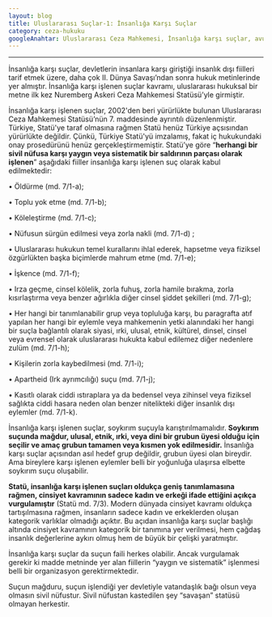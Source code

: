```yaml
---
layout: blog
title: Uluslararası Suçlar-1: İnsanlığa Karşı Suçlar 
category: ceza-hukuku
googleAnahtar: Uluslararası Ceza Mahkemesi, İnsanlığa karşı suçlar, avukat, avukat Baran Dogan
---
```

--- 
İnsanlığa karşı suçlar, devletlerin insanlara karşı giriştiği insanlık dışı fiilleri tarif etmek üzere, daha çok II. Dünya Savaşı’ndan sonra hukuk metinlerinde yer almıştır. İnsanlığa karşı işlenen suçlar kavramı, uluslararası hukuksal bir metne ilk kez Nuremberg Askeri Ceza Mahkemesi Statüsü’yle girmiştir. 

İnsanlığa karşı işlenen suçlar, 2002'den beri yürürlükte bulunan Uluslararası Ceza Mahkemesi Statüsü’nün 7. maddesinde ayrıntılı düzenlenmiştir. Türkiye, Statü'ye taraf olmasına rağmen Statü henüz Türkiye açsısından yürürlükte değildir. Çünkü, Türkiye Statü'yü imzalamış, fakat iç hukukundaki onay prosedürünü henüz gerçekleştirmemiştir. Statü’ye göre “**herhangi bir sivil nüfusa karşı yaygın veya sistematik bir saldırının parçası olarak işlenen**” aşağıdaki fiiller insanlığa karşı işlenen suç olarak kabul edilmektedir: 

•	Öldürme (md. 7/1-a);

• Toplu yok etme (md. 7/1-b); 

• Köleleştirme (md. 7/1-c); 

• Nüfusun sürgün edilmesi veya zorla nakli (md. 7/1-d) ;   

• Uluslararası hukukun temel kurallarını ihlal ederek, hapsetme veya fiziksel özgürlükten başka biçimlerde mahrum etme (md. 7/1-e);  

• İşkence (md. 7/1-f); 

• Irza geçme, cinsel kölelik, zorla fuhuş, zorla hamile bırakma, zorla kısırlaştırma veya benzer ağırlıkla diğer cinsel şiddet şekilleri (md. 7/1-g); 

• Her hangi bir tanımlanabilir grup veya topluluğa karşı, bu paragrafta atıf yapılan her hangi bir eylemle veya mahkemenin yetki alanındaki her hangi bir suçla bağlantılı olarak siyasi, ırki, ulusal, etnik, kültürel, dinsel, cinsel veya evrensel olarak uluslararası hukukta kabul edilemez diğer nedenlere zulüm (md. 7/1-h); 

• Kişilerin zorla kaybedilmesi (md. 7/1-i);  

• Apartheid (Irk ayrımcılığı) suçu (md. 7/1-j);  

• Kasıtlı olarak ciddi ıstıraplara ya da bedensel veya zihinsel veya fiziksel sağlıkta ciddi hasara neden olan benzer nitelikteki diğer insanlık dışı eylemler (md. 7/1-k). 

İnsanlığa karşı işlenen suçlar, soykırım suçuyla karıştırılmamalıdır. **Soykırım suçunda mağdur, ulusal, etnik, ırki, veya dini bir grubun üyesi olduğu için seçilir ve amaç grubun tamamen veya kısmen yok edilmesidir.** İnsanlığa karşı suçlar açısından asıl hedef grup değildir, grubun üyesi olan bireydir. Ama bireylere karşı işlenen eylemler belli bir yoğunluğa ulaşırsa elbette soykırım suçu oluşabilir. 

**Statü, insanlığa karşı işlenen suçları oldukça geniş tanımlamasına rağmen, cinsiyet kavramının sadece kadın ve erkeği ifade ettiğini açıkça vurgulamıştır** (Statü md. 7/3). Modern dünyada cinsiyet kavramı oldukça tartışılmasına rağmen, insanların sadece kadın ve erkeklerden oluşan kategorik varlıklar olmadığı açıktır. Bu açıdan insanlığa karşı suçlar başlığı altında cinsiyet kavramının kategorik bir tanımına yer verilmesi, hem çağdaş insanlık değerlerine aykırı olmuş hem de büyük bir çelişki yaratmıştır.  

İnsanlığa karşı suçlar da suçun faili herkes olabilir. Ancak vurgulamak gerekir ki madde metninde yer alan fiillerin “yaygın ve sistematik” işlenmesi belli bir organizasyon gerektirmektedir. 

Suçun mağduru, suçun işlendiği yer devletiyle vatandaşlık bağı olsun veya olmasın sivil nüfustur. Sivil nüfustan kastedilen şey “savaşan” statüsü olmayan herkestir.
